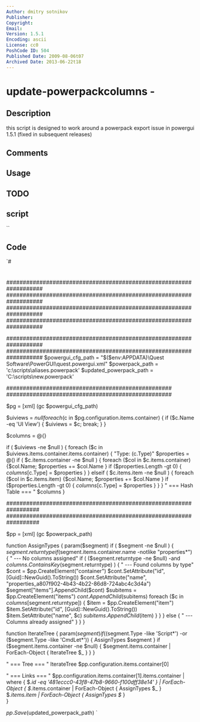 ```yaml
---
Author: dmitry sotnikov
Publisher: 
Copyright: 
Email: 
Version: 1.5.1
Encoding: ascii
License: cc0
PoshCode ID: 504
Published Date: 2009-08-06t07
Archived Date: 2013-06-22t18
---
```


# update-powerpackcolumns - 

## Description

this script is designed to work around a powerpack export issue in powergui 1.5.1 (fixed in subsequent releases)

## Comments



## Usage



## TODO



## script

``

## Code

`#
 #
 ###################################################################
 ###################################################################
 ###################################################################
 ###################################################################
 
 ###################################################################
 ###################################################################
 $powergui_cfg_path = "$($env:APPDATA)\Quest Software\PowerGUI\quest.powergui.xml"
 $powerpack_path = 'c:\scripts\aliases.powerpack'
 $updated_powerpack_path = 'C:\scripts\new.powerpack'
 
 ##################################################
 ##################################################
 
 $pg = [xml] (gc $powergui_cfg_path)
 
 $uiviews = $null
 foreach ($c in $pg.configuration.items.container) {
 	if ($c.Name -eq 'UI View') { $uiviews = $c; break; }
 }
 
 $columns = @{}
 
 if ( $uiviews -ne $null ) {
 	foreach ($c in $uiviews.items.container.items.container) {
 		"Type: $($c.Type)"
 		$properties = @()
 		if ( $c.items.container -ne $null ) {
 			foreach ($col in $c.items.container) {$col.Name; $properties += $col.Name }
 			if ($properties.Length -gt 0) { $columns[$c.Type] = $properties }
 		} elseif ( $c.items.item -ne $null ) {
 			foreach ($col in $c.items.item) {$col.Name; $properties += $col.Name }
 			if ($properties.Length -gt 0) { $columns[$c.Type] = $properties }
 		} 
 	}
 	" === Hash Table === "
 	$columns
 }
 
 ##################################################################
 ##################################################################
 
 $pp = [xml] (gc $powerpack_path)
 
 function AssignTypes {
 	param($segment)
 	if ( $segment -ne $null ) {
 		$segment.returntype
 		if ($segment.items.container.name -notlike "properties*") {
 			" --- No columns assigned"
 			if ( ($segment.returntype -ne $null) -and $columns.ContainsKey($segment.returntype) ) {
 				" --- Found columns by type"
 				$cont = $pp.CreateElement("container")
 				$cont.SetAttribute("id", [Guid]::NewGuid().ToString())
 				$cont.SetAttribute("name", "properties_a807f902-4b43-4b22-86d8-724abc4c3d4a")
 				$segment["items"].AppendChild($cont)
 				$subitems = $pp.CreateElement("items")
 				$cont.AppendChild($subitems)
 				foreach ($c in $columns[$segment.returntype]) {
 					$item = $pp.CreateElement("item")
 					$item.SetAttribute("id", [Guid]::NewGuid().ToString())
 					$item.SetAttribute("name", $c)
 					$subitems.AppendChild($item)
 				}
 			}
 		} else {
 			" --- Columns already assigned"
 		}
 	}
 }
 
 function IterateTree {
 	param($segment)
 	if (($segment.Type -like 'Script*') -or ($segment.Type -like 'CmdLet*')) {
 		AssignTypes $segment
 	}
 	if ($segment.items.container -ne $null) {
 		$segment.items.container | ForEach-Object { IterateTree $_ }
 	}
 }
 
 " === Tree === "
 IterateTree $pp.configuration.items.container[0]
 
 " === Links === "
 $pp.configuration.items.container[1].items.container | 
 		where { $_.id -eq '481eccc0-43f8-47b8-9660-f100dff38e14' } | ForEach-Object {
 			$_.items.container | ForEach-Object { AssignTypes $_ }	
 			$_.items.item | ForEach-Object { AssignTypes $_ }	
 		}
 
 $pp.Save($updated_powerpack_path)
`

